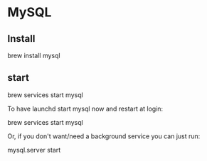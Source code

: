 # MySQL



## Install 

brew install mysql

## start 

brew services start mysql  


To have launchd start mysql now and restart at login:

 brew services start mysql

Or, if you don't want/need a background service you can just run:

 mysql.server start



